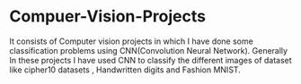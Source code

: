 # Compuer-Vision-Projects
It consists of Computer vision projects in which I have done some classification problems using CNN(Convolution Neural Network).
Generally In these projects I have used CNN to classify the different images of dataset like cipher10 datasets , Handwritten digits and Fashion MNIST.
